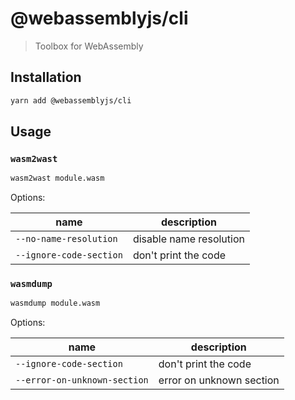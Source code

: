 # @webassemblyjs/cli

> Toolbox for WebAssembly

## Installation

```sh
yarn add @webassemblyjs/cli
```

## Usage

### `wasm2wast`

```sh
wasm2wast module.wasm
```

Options:

| name | description |
|------|-------------|
| `--no-name-resolution` | disable name resolution |
| `--ignore-code-section` | don't print the code |


### `wasmdump`

```sh
wasmdump module.wasm
```

Options:

| name | description |
|------|-------------|
| `--ignore-code-section` | don't print the code |
| `--error-on-unknown-section` | error on unknown section |
